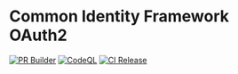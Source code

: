 # Common Identity Framework OAuth2
  
[![PR Builder](https://github.com/cjlapao/common-go-identity-oauth2/actions/workflows/pr.yml/badge.svg)](https://github.com/cjlapao/common-go-identity-oauth2/actions/workflows/pr.yml) [![CodeQL](https://github.com/cjlapao/common-go-identity-oauth2/actions/workflows/codeql-analysis.yml/badge.svg)](https://github.com/cjlapao/common-go-identity-oauth2/actions/workflows/codeql-analysis.yml) [![CI Release](https://github.com/cjlapao/common-go-identity-oauth2/actions/workflows/ci.yml/badge.svg)](https://github.com/cjlapao/common-go-identity-oauth2/actions/workflows/ci.yml)  
